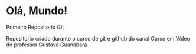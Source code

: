 # Olá, Mundo!
 Primeiro Repositorio Git

Repositorio criado durante o curso de git e github do canal Curso em Vídeo do professor Gustavo Guanabara